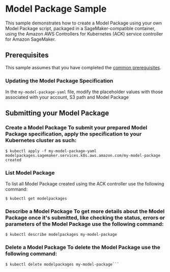 # Model Package Sample

This sample demonstrates how to create a Model Package using your own Model Package script, packaged in a SageMaker-compatible container, using the Amazon AWS Controllers for Kubernetes (ACK) service controller for Amazon SageMaker.   

## Prerequisites

This sample assumes that you have completed the [common prerequisites](/samples/README.md).

### Updating the Model Package Specification

In the `my-model-package-yaml` file, modify the placeholder values with those associated with your account, S3 path and Model Package  

## Submitting your Model Package 
### Create a Model Package To submit your prepared Model Package specification, apply the specification to your Kubernetes cluster as such:
```
$ kubectl apply -f my-model-package-yaml
modelpackages.sagemaker.services.k8s.aws.amazon.com/my-model-package created
```

### List Model Package 
To list all Model Package  created using the ACK controller use the following command:
```
$ kubectl get modelpackages
```

### Describe a Model Package To get more details about the Model Package once it's submitted, like checking the status, errors or parameters of the Model Package use the following command:
```
$ kubectl describe modelpackages my-model-package
```

### Delete a Model Package To delete the Model Package  use the following command:
```
$ kubectl delete modelpackages my-model-package```